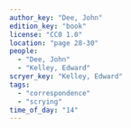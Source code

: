 ```yaml
---
author_key: "Dee, John"
edition_key: "book"
license: "CC0 1.0"
location: "page 28-30"
people:
  - "Dee, John"
  - "Kelley, Edward"
scryer_key: "Kelley, Edward"
tags:
  - "correspondence"
  - "scrying"
time_of_day: "14"
---
```

